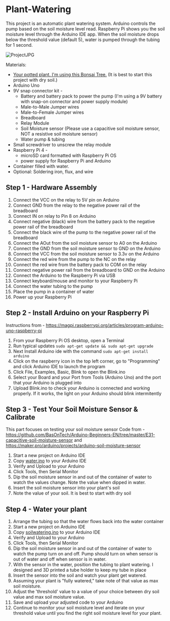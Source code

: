 # Plant-Watering

This project is an automatic plant watering system. Arduino controls the pump based on the soil moisture level read. Raspberry Pi shows you the soil moisture level through the Arduino IDE app. When the soil moisture drops below the threshold value (default 5), water is pumped through the tubing for 1 second.

![ProjectJPG](https://github.com/carolinedunn/Plant-Watering/blob/master/photos/wateringsystemfinal.jpg)

Materials:
- <a href="https://amzn.to/2BAau65">Your potted plant. I'm using this Bonsai Tree.</a> (It is best to start this project with dry soil.)
- Arduino Uno 
- 9V snap connector kit -
  - Battery and battery pack to power the pump (I'm using a 9V battery with snap-on connector and power supply module)
  - Male-to-Male Jumper wires
  - Male-to-Female Jumper wires
  - Breadboard 
  - Relay Module
  - Soil Moisture sensor (Please use a capacitive soil moisture sensor, NOT a resistive soil moisture sensor)
  - Water pump & tubing
- Small screwdriver to unscrew the relay module
- Raspberry Pi 4 -
  - microSD card formatted with Raspberry Pi OS
  - power supply for Raspberry Pi and Arduino 
- Container filled with water.
- Optional: Soldering iron, flux, and wire

## Step 1 - Hardware Assembly
1. Connect the VCC on the relay to 5V pin on Arduino
2. Connect GND from the relay to the negative power rail of the breadboard
3. Connect IN on relay to Pin 8 on Arduino
4. Connect negative (black) wire from the battery pack to the negative power rail of the breadboard
5. Connect the black wire of the pump to the negative power rail of the breadboard
6. Connect the AOut from the soil moisture sensor to A0 on the Arduino
7. Connect the GND from the soil moisture sensor to GND on the Arduino
8. Connect the VCC from the soil moisture sensor to 3.3v on the Arduino
9. Connect the red wire from the pump to the NC on the relay
10. Connect the red wire from the battery pack to COM on the relay
11. Connect negative power rail from the breadboard to GND on the Arduino
12. Connect the Arduino to the Raspberry Pi via USB
13. Connect keyboard/mouse and monitor to your Raspberry Pi
14. Connect the water tubing to the pump
15. Place the pump in a container of water
16. Power up your Raspberry Pi

## Step 2 - Install Arduino on your Raspberry Pi
Instructions from - https://magpi.raspberrypi.org/articles/program-arduino-uno-raspberry-pi
1. From your Raspberry Pi OS desktop, open a Terminal
2. Run typical updates ```sudo apt-get update && sudo apt-get upgrade```
3. Next Install Arduino ide with the command ```sudo apt-get install arduino```
4. Click on the raspberry icon in the top left corner, go to "Programming" and click Arduino IDE to launch the program
5. Click File, Examples, Basic, Blink to open the Blink.ino
6. Select your Board and your Port from Tools (Arduino Uno) and the port that your Arduino is plugged into
7. Upload Blink.ino to check your Arduino is connected and working properly. If it works, the light on your Arduino should blink intermitently

## Step 3 - Test Your Soil Moisture Sensor & Calibrate
This part focuses on testing your soil moisture sensor
Code from - https://github.com/BasOnTech/Arduino-Beginners-EN/tree/master/E31-capacitive-soil-moisture-sensor and https://maker.pro/arduino/projects/arduino-soil-moisture-sensor
1. Start a new project on Arduino IDE
2. Copy <a href="https://github.com/carolinedunn/Plant-Watering/blob/master/water.ino">water.ino</a> to your Arduino IDE
3. Verify and Upload to your Arduino
4. Click Tools, then Serial Monitor
5. Dip the soil moisture sensor in and out of the container of water to watch the values change. Note the value when dipped in water.
6. Insert the soil moisture sensor into your plant's soil
7. Note the value of your soil. It is best to start with dry soil

## Step 4 - Water your plant
1. Arrange the tubing so that the water flows back into the water container
2. Start a new project on Arduino IDE
3. Copy <a href="https://github.com/carolinedunn/Plant-Watering/blob/master/soilwatering.ino">soilwatering.ino</a> to your Arduino IDE
4. Verify and Upload to your Arduino
5. Click Tools, then Serial Monitor
6. Dip the soil moisture sensor in and out of the container of water to watch the pump turn on and off. Pump should turn on when sensor is out of water and off when sensor is in water.
7. With the sensor in the water, position the tubing to plant watering. I designed and 3D printed a tube holder to keep my tube in place
8. Insert the sensor into the soil and watch your plant get watered.
9. Assuming your plant is "fully watered," take note of that value as max soil moisture.
9. Adjust the 'threshold' value to a value of your choice between dry soil value and max soil moisture value.
10. Save and upload your adjusted code to your Arduino
11. Continue to monitor your soil moisture level and iterate on your threshold value until you find the right soil moisture level for your plant.
